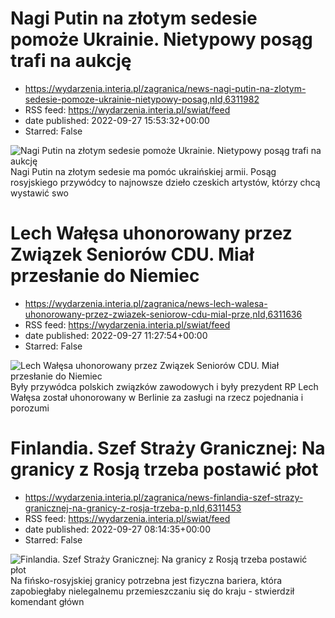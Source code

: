 # Nagi Putin na złotym sedesie pomoże Ukrainie. Nietypowy posąg trafi na aukcję
 - https://wydarzenia.interia.pl/zagranica/news-nagi-putin-na-zlotym-sedesie-pomoze-ukrainie-nietypowy-posag,nId,6311982
 - RSS feed: https://wydarzenia.interia.pl/swiat/feed
 - date published: 2022-09-27 15:53:32+00:00
 - Starred: False

<p><a href="https://wydarzenia.interia.pl/zagranica/news-nagi-putin-na-zlotym-sedesie-pomoze-ukrainie-nietypowy-posag,nId,6311982"><img align="left" alt="Nagi Putin na złotym sedesie pomoże Ukrainie. Nietypowy posąg trafi na aukcję" src="https://i.iplsc.com/nagi-putin-na-zlotym-sedesie-pomoze-ukrainie-nietypowy-posag/000G4JXUEN1ACS2V-C321.jpg" /></a>Nagi Putin na złotym sedesie ma pomóc ukraińskiej armii. Posąg rosyjskiego przywódcy to najnowsze dzieło czeskich artystów, którzy chcą wystawić swo

# Lech Wałęsa uhonorowany przez Związek Seniorów CDU. Miał przesłanie do Niemiec
 - https://wydarzenia.interia.pl/zagranica/news-lech-walesa-uhonorowany-przez-zwiazek-seniorow-cdu-mial-prze,nId,6311636
 - RSS feed: https://wydarzenia.interia.pl/swiat/feed
 - date published: 2022-09-27 11:27:54+00:00
 - Starred: False

<p><a href="https://wydarzenia.interia.pl/zagranica/news-lech-walesa-uhonorowany-przez-zwiazek-seniorow-cdu-mial-prze,nId,6311636"><img align="left" alt="Lech Wałęsa uhonorowany przez Związek Seniorów CDU. Miał przesłanie do Niemiec" src="https://i.iplsc.com/lech-walesa-uhonorowany-przez-zwiazek-seniorow-cdu-mial-prze/000G4HRF24DIGTP3-C321.jpg" /></a>Były przywódca polskich związków zawodowych i były prezydent RP Lech Wałęsa został uhonorowany w Berlinie za zasługi na rzecz pojednania i porozumi

# Finlandia. Szef Straży Granicznej: Na granicy z Rosją trzeba postawić płot
 - https://wydarzenia.interia.pl/zagranica/news-finlandia-szef-strazy-granicznej-na-granicy-z-rosja-trzeba-p,nId,6311453
 - RSS feed: https://wydarzenia.interia.pl/swiat/feed
 - date published: 2022-09-27 08:14:35+00:00
 - Starred: False

<p><a href="https://wydarzenia.interia.pl/zagranica/news-finlandia-szef-strazy-granicznej-na-granicy-z-rosja-trzeba-p,nId,6311453"><img align="left" alt="Finlandia. Szef Straży Granicznej: Na granicy z Rosją trzeba postawić płot" src="https://i.iplsc.com/finlandia-szef-strazy-granicznej-na-granicy-z-rosja-trzeba-p/000G4GRFRTUSI57K-C321.jpg" /></a>Na fińsko-rosyjskiej granicy potrzebna jest fizyczna bariera, która zapobiegłaby nielegalnemu przemieszczaniu się do kraju - stwierdził komendant główn
